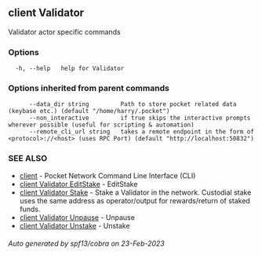 ## client Validator

Validator actor specific commands

### Options

```
  -h, --help   help for Validator
```

### Options inherited from parent commands

```
      --data_dir string         Path to store pocket related data (keybase etc.) (default "/home/harry/.pocket")
      --non_interactive         if true skips the interactive prompts wherever possible (useful for scripting & automation)
      --remote_cli_url string   takes a remote endpoint in the form of <protocol>://<host> (uses RPC Port) (default "http://localhost:50832")
```

### SEE ALSO

* [client](client.md)	 - Pocket Network Command Line Interface (CLI)
* [client Validator EditStake](client_Validator_EditStake.md)	 - EditStake <fromAddr> <amount> <relayChainIDs> <serviceURI>
* [client Validator Stake](client_Validator_Stake.md)	 - Stake a Validator in the network. Custodial stake uses the same address as operator/output for rewards/return of staked funds.
* [client Validator Unpause](client_Validator_Unpause.md)	 - Unpause <fromAddr>
* [client Validator Unstake](client_Validator_Unstake.md)	 - Unstake <fromAddr>

###### Auto generated by spf13/cobra on 23-Feb-2023
